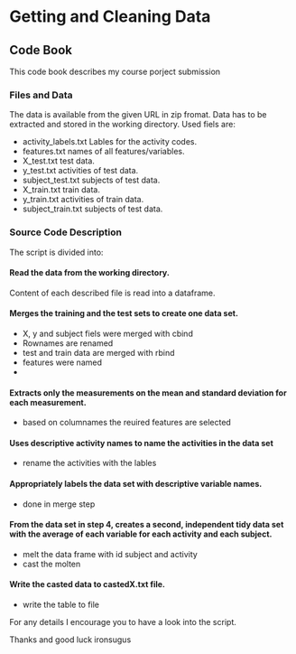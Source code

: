 # Getting and Cleaning Data
## Code Book
This code book describes my course porject submission
### Files and Data
The data is available from the given URL in zip fromat. Data has to be extracted and stored in the working directory.
Used fiels are:
- activity_labels.txt Lables for the activity codes.
- features.txt names of all features/variables.
- X_test.txt test data.
- y_test.txt activities of test data.
- subject_test.txt subjects of test data.
- X_train.txt train data.
- y_train.txt activities of train data.
- subject_train.txt subjects of test data.

### Source Code Description
The script is divided into:
#### Read the data from the working directory.
Content of each described file is read into a dataframe.
#### Merges the training and the test sets to create one data set.
- X, y and subject fiels were merged with cbind
- Rownames are renamed
- test and train data are merged with rbind
- features were named
- 
#### Extracts only the measurements on the mean and standard deviation for each measurement. 
- based on columnames the reuired features are selected

#### Uses descriptive activity names to name the activities in the data set
- rename the activities with the lables

#### Appropriately labels the data set with descriptive variable names. 
- done in merge step

#### From the data set in step 4, creates a second, independent tidy data set with the average of each variable for each activity and each subject.
- melt the data frame with id subject and activity
- cast the molten 

#### Write the casted data to castedX.txt file.
- write the table to file

For any details I encourage you to have a look into the script.

Thanks and good luck 
ironsugus
